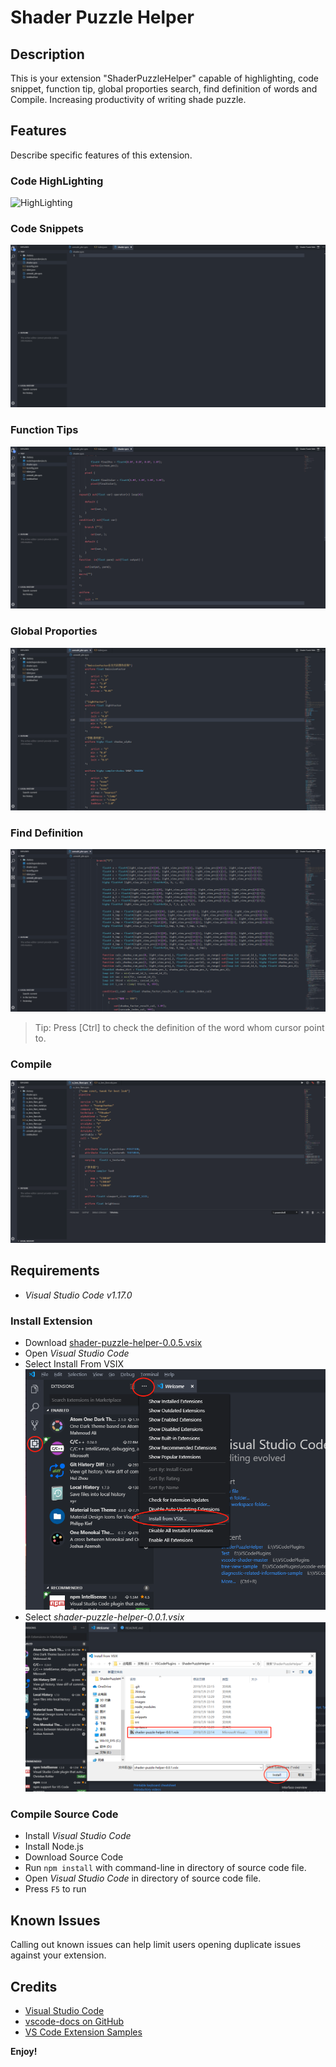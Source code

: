 # Shader Puzzle Helper

## Description
This is your extension "ShaderPuzzleHelper" capable of highlighting, code snippet, function tip, global proporties search, find definition of words and Compile.
Increasing productivity of writing shade puzzle.

## Features
Describe specific features of this extension. 

### Code HighLighting
![HighLighting](images/HighLighting.gif)

### Code Snippets
![Snippets](images/Snippets.gif)

### Function Tips
![Function Tips](images/FunctionTips.gif)

### Global Proporties
![Global Proporties](images/GlobalProporties.gif)

### Find Definition
![Find Definition](images/FindDefinition.gif)
> Tip: Press [Ctrl] to check the definition of the word whom cursor point to.

### Compile
![Compile](images/Compiling.gif)

## Requirements

* *Visual Studio Code v1.17.0*

### Install Extension
- Download [shader-puzzle-helper-0.0.5.vsix](https://github.com/YeshengSu/ShaderPuzzleHelper/raw/master/shader-puzzle-helper-1.0.5.vsix)
- Open *Visual Studio Code*
- Select Install From VSIX
![Install1](images/Install1.png)
- Select *shader-puzzle-helper-0.0.1.vsix*
![Install2](images/Install2.png)

### Compile Source Code
- Install *Visual Studio Code*
- Install Node.js
- Download Source Code
- Run `npm install` with command-line in directory of source code file.
- Open *Visual Studio Code* in directory of source code file.
- Press `F5` to run


## Known Issues

Calling out known issues can help limit users opening duplicate issues against your extension.

## Credits

* [Visual Studio Code](https://code.visualstudio.com/)
* [vscode-docs on GitHub](https://github.com/Microsoft/vscode-docs)
* [VS Code Extension Samples](https://github.com/microsoft/vscode-extension-samples)


**Enjoy!**
